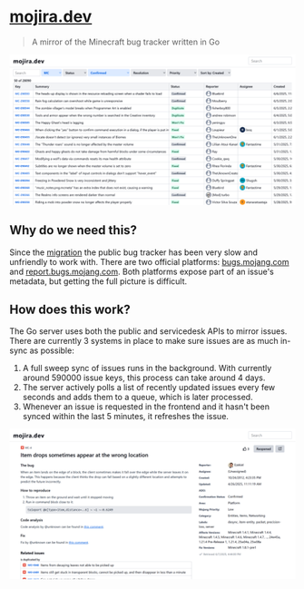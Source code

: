 # [mojira.dev](https://mojira.dev)
> A mirror of the Minecraft bug tracker written in Go

<div align="center"><img width="600" src="https://raw.githubusercontent.com/misode/mojira.dev/main/images/homepage.png" alt="Homepage of mojira.dev"></div>

## Why do we need this?
Since the [migration](https://minecraft.wiki/w/Bug_tracker#Migration) the public bug tracker has been very slow and unfriendly to work with. There are two official platforms: [bugs.mojang.com](https://bugs.mojang.com) and [report.bugs.mojang.com](https://report.bugs.mojang.com). Both platforms expose part of an issue's metadata, but getting the full picture is difficult.

## How does this work?
The Go server uses both the public and servicedesk APIs to mirror issues. There are currently 3 systems in place to make sure issues are as much in-sync as possible:

1. A full sweep sync of issues runs in the background. With currently around 590000 issue keys, this process can take around 4 days.
2. The server actively polls a list of recently updated issues every few seconds and adds them to a queue, which is later processed.
3. Whenever an issue is requested in the frontend and it hasn't been synced within the last 5 minutes, it refreshes the issue.

<div align="center"><img width="600" src="https://raw.githubusercontent.com/misode/mojira.dev/main/images/mc-4.png" alt="Issue detail page"></div>
